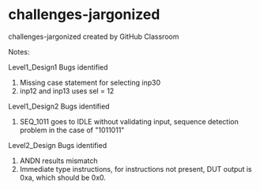 # challenges-jargonized
challenges-jargonized created by GitHub Classroom

Notes:

Level1_Design1 Bugs identified
1. Missing case statement for selecting inp30
2. inp12 and inp13 uses sel = 12

Level1_Design2 Bugs identified
1. SEQ_1011 goes to IDLE without validating input, sequence detection problem in the case of "1011011"

Level2_Design Bugs identified
1. ANDN results mismatch
2. Immediate type instructions, for instructions not present, DUT output is 0xa, which should be 0x0.
